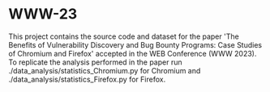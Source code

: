 # WWW-23
This project contains the source code and dataset for the paper 'The Benefits of Vulnerability Discovery and Bug Bounty Programs: Case Studies of Chromium and Firefox' accepted in the WEB Conference (WWW 2023).
To replicate the analysis performed in the paper run ./data_analysis/statistics_Chromium.py for Chromium and ./data_analysis/statistics_Firefox.py for Firefox.
